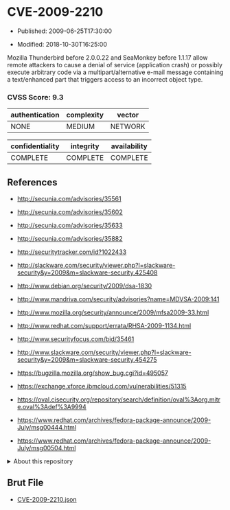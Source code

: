 # CVE-2009-2210

- Published: 2009-06-25T17:30:00

- Modified: 2018-10-30T16:25:00

Mozilla Thunderbird before 2.0.0.22 and SeaMonkey before 1.1.17 allow remote attackers to cause a denial of service (application crash) or possibly execute arbitrary code via a multipart/alternative e-mail message containing a text/enhanced part that triggers access to an incorrect object type.

### CVSS Score: **9.3**

| authentication | complexity | vector |
| --- | --- | --- |
| NONE | MEDIUM | NETWORK |

| confidentiality | integrity | availability |
| --- | --- | --- |
| COMPLETE | COMPLETE | COMPLETE |

## References

* http://secunia.com/advisories/35561

* http://secunia.com/advisories/35602

* http://secunia.com/advisories/35633

* http://secunia.com/advisories/35882

* http://securitytracker.com/id?1022433

* http://slackware.com/security/viewer.php?l=slackware-security&y=2009&m=slackware-security.425408

* http://www.debian.org/security/2009/dsa-1830

* http://www.mandriva.com/security/advisories?name=MDVSA-2009:141

* http://www.mozilla.org/security/announce/2009/mfsa2009-33.html

* http://www.redhat.com/support/errata/RHSA-2009-1134.html

* http://www.securityfocus.com/bid/35461

* http://www.slackware.com/security/viewer.php?l=slackware-security&y=2009&m=slackware-security.454275

* https://bugzilla.mozilla.org/show_bug.cgi?id=495057

* https://exchange.xforce.ibmcloud.com/vulnerabilities/51315

* https://oval.cisecurity.org/repository/search/definition/oval%3Aorg.mitre.oval%3Adef%3A9994

* https://www.redhat.com/archives/fedora-package-announce/2009-July/msg00444.html

* https://www.redhat.com/archives/fedora-package-announce/2009-July/msg00504.html

<details>
<summary>About this repository</summary> 

  This repository is part of the project [Live Hack CVE](https://github.com/Live-Hack-CVE). Main website can be found [www.live-hack.org](https://www.live-hack.org) 
  
  Made by [Sn0wAlice](https://github.com/Sn0wAlice) for the people that care about security and need to have a feed of the latest CVEs. Hope you enjoy it, don't forget to star the repo and follow me on [Twitter](https://twitter.com/Sn0wAlice) and [Github](https://github.com/Sn0wAlice). And that is my [personnal website](https://www.alice-snow.me/)

  - [Home Page](https://github.com/Live-Hack-CVE)
  - [Framework](https://github.com/Live-Hack-CVE/cve-framework)
  - [CVE database](https://github.com/Live-Hack-CVE/full_database)
  - [Changelog](https://github.com/Live-Hack-CVE/Changelog)
</details>

## Brut File

* [CVE-2009-2210.json](https://raw.githubusercontent.com/Live-Hack-CVE/full_database/main/cves/2009/CVE-2009-2210.json)

